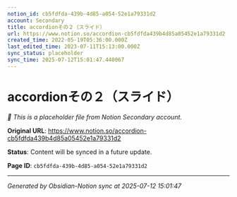 ```yaml
---
notion_id: cb5fdfda-439b-4d85-a054-52e1a79331d2
account: Secondary
title: accordionその２（スライド）
url: https://www.notion.so/accordion-cb5fdfda439b4d85a05452e1a79331d2
created_time: 2022-05-19T05:36:00.000Z
last_edited_time: 2023-07-11T15:13:00.000Z
sync_status: placeholder
sync_time: 2025-07-12T15:01:47.440067
---
```


# accordionその２（スライド）

*🔄 This is a placeholder file from Notion Secondary account.*

**Original URL**: https://www.notion.so/accordion-cb5fdfda439b4d85a05452e1a79331d2

**Status**: Content will be synced in a future update.

**Page ID**: `cb5fdfda-439b-4d85-a054-52e1a79331d2`

---

*Generated by Obsidian-Notion sync at 2025-07-12 15:01:47*
